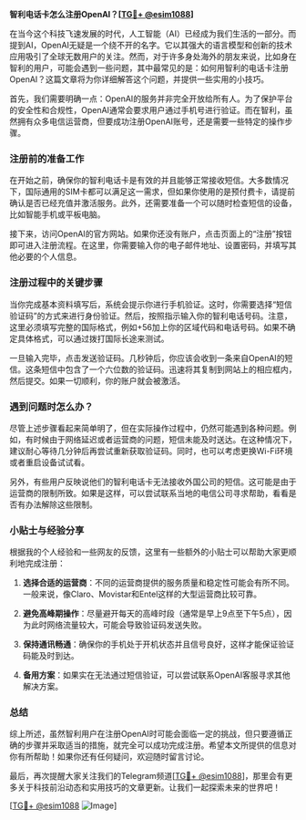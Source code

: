 **智利电话卡怎么注册OpenAI？[[TG💪+ @esim1088](https://t.me/s/esim1088)]**

在当今这个科技飞速发展的时代，人工智能（AI）已经成为我们生活的一部分。而提到AI，OpenAI无疑是一个绕不开的名字。它以其强大的语言模型和创新的技术应用吸引了全球无数用户的关注。然而，对于许多身处海外的朋友来说，比如身在智利的用户，可能会遇到一些问题，其中最常见的是：如何用智利的电话卡注册OpenAI？这篇文章将为你详细解答这个问题，并提供一些实用的小技巧。

首先，我们需要明确一点：OpenAI的服务并非完全开放给所有人。为了保护平台的安全性和合规性，OpenAI通常会要求用户通过手机号进行验证。而在智利，虽然拥有众多电信运营商，但要成功注册OpenAI账号，还是需要一些特定的操作步骤。

### 注册前的准备工作

在开始之前，确保你的智利电话卡是有效的并且能够正常接收短信。大多数情况下，国际通用的SIM卡都可以满足这一需求，但如果你使用的是预付费卡，请提前确认是否已经充值并激活服务。此外，还需要准备一个可以随时检查短信的设备，比如智能手机或平板电脑。

接下来，访问OpenAI的官方网站。如果你还没有账户，点击页面上的“注册”按钮即可进入注册流程。在这里，你需要输入你的电子邮件地址、设置密码，并填写其他必要的个人信息。

### 注册过程中的关键步骤

当你完成基本资料填写后，系统会提示你进行手机验证。这时，你需要选择“短信验证码”的方式来进行身份验证。然后，按照指示输入你的智利电话号码。注意，这里必须填写完整的国际格式，例如+56加上你的区域代码和电话号码。如果不确定具体格式，可以通过拨打国际长途来测试。

一旦输入完毕，点击发送验证码。几秒钟后，你应该会收到一条来自OpenAI的短信。这条短信中包含了一个六位数的验证码。迅速将其复制到网站上的相应框内，然后提交。如果一切顺利，你的账户就会被激活。

### 遇到问题时怎么办？

尽管上述步骤看起来简单明了，但在实际操作过程中，仍然可能遇到各种问题。例如，有时候由于网络延迟或者运营商的问题，短信未能及时送达。在这种情况下，建议耐心等待几分钟后再尝试重新获取验证码。同时，也可以考虑更换Wi-Fi环境或者重启设备试试看。

另外，有些用户反映说他们的智利电话卡无法接收外国公司的短信。这可能是由于运营商的限制所致。如果是这样，可以尝试联系当地的电信公司寻求帮助，看看是否有办法解除这些限制。

### 小贴士与经验分享

根据我的个人经验和一些网友的反馈，这里有一些额外的小贴士可以帮助大家更顺利地完成注册：

1. **选择合适的运营商**：不同的运营商提供的服务质量和稳定性可能会有所不同。一般来说，像Claro、Movistar和Entel这样的大型运营商比较可靠。
   
2. **避免高峰期操作**：尽量避开每天的高峰时段（通常是早上9点至下午5点），因为此时网络流量较大，可能会导致验证码发送失败。

3. **保持通讯畅通**：确保你的手机处于开机状态并且信号良好，这样才能保证验证码能及时到达。

4. **备用方案**：如果实在无法通过短信验证，可以尝试联系OpenAI客服寻求其他解决方案。

### 总结

综上所述，虽然智利用户在注册OpenAI时可能会面临一定的挑战，但只要遵循正确的步骤并采取适当的措施，就完全可以成功完成注册。希望本文所提供的信息对你有所帮助！如果你还有任何疑问，欢迎随时留言讨论。

最后，再次提醒大家关注我们的Telegram频道[[TG💪+ @esim1088](https://t.me/s/esim1088)]，那里会有更多关于科技前沿动态和实用技巧的文章更新。让我们一起探索未来的世界吧！

[[TG💪+ @esim1088](https://t.me/s/esim1088) ![Image](https://i.postimg.cc/4NQfJmqS/Snipaste-2025-05-13-00-14-12.png)]